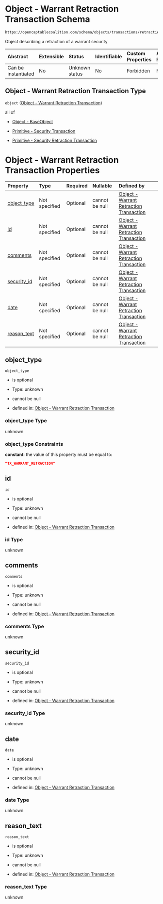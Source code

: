 # Object - Warrant Retraction Transaction Schema

```txt
https://opencaptablecoalition.com/schema/objects/transactions/retraction/WarrantRetraction.schema.json
```

Object describing a retraction of a warrant security

| Abstract            | Extensible | Status         | Identifiable | Custom Properties | Additional Properties | Access Restrictions | Defined In                                                                                                                         |
| :------------------ | :--------- | :------------- | :----------- | :---------------- | :-------------------- | :------------------ | :--------------------------------------------------------------------------------------------------------------------------------- |
| Can be instantiated | No         | Unknown status | No           | Forbidden         | Forbidden             | none                | [WarrantRetraction.schema.json](../../schema/objects/transactions/retraction/WarrantRetraction.schema.json "open original schema") |

## Object - Warrant Retraction Transaction Type

`object` ([Object - Warrant Retraction Transaction](warrantretraction.md))

all of

*   [Object - BaseObject](issuer-allof-object---baseobject.md "check type definition")

*   [Primitive - Security Transaction](convertibletransfer-allof-primitive---security-transaction.md "check type definition")

*   [Primitive - Security Retraction Transaction](convertibleretraction-allof-primitive---security-retraction-transaction.md "check type definition")

# Object - Warrant Retraction Transaction Properties

| Property                    | Type          | Required | Nullable       | Defined by                                                                                                                                                                                                              |
| :-------------------------- | :------------ | :------- | :------------- | :---------------------------------------------------------------------------------------------------------------------------------------------------------------------------------------------------------------------- |
| [object_type](#object_type) | Not specified | Optional | cannot be null | [Object - Warrant Retraction Transaction](warrantretraction-properties-object_type.md "https://opencaptablecoalition.com/schema/objects/transactions/retraction/WarrantRetraction.schema.json#/properties/object_type") |
| [id](#id)                   | Not specified | Optional | cannot be null | [Object - Warrant Retraction Transaction](warrantretraction-properties-id.md "https://opencaptablecoalition.com/schema/objects/transactions/retraction/WarrantRetraction.schema.json#/properties/id")                   |
| [comments](#comments)       | Not specified | Optional | cannot be null | [Object - Warrant Retraction Transaction](warrantretraction-properties-comments.md "https://opencaptablecoalition.com/schema/objects/transactions/retraction/WarrantRetraction.schema.json#/properties/comments")       |
| [security_id](#security_id) | Not specified | Optional | cannot be null | [Object - Warrant Retraction Transaction](warrantretraction-properties-security_id.md "https://opencaptablecoalition.com/schema/objects/transactions/retraction/WarrantRetraction.schema.json#/properties/security_id") |
| [date](#date)               | Not specified | Optional | cannot be null | [Object - Warrant Retraction Transaction](warrantretraction-properties-date.md "https://opencaptablecoalition.com/schema/objects/transactions/retraction/WarrantRetraction.schema.json#/properties/date")               |
| [reason_text](#reason_text) | Not specified | Optional | cannot be null | [Object - Warrant Retraction Transaction](warrantretraction-properties-reason_text.md "https://opencaptablecoalition.com/schema/objects/transactions/retraction/WarrantRetraction.schema.json#/properties/reason_text") |

## object_type



`object_type`

*   is optional

*   Type: unknown

*   cannot be null

*   defined in: [Object - Warrant Retraction Transaction](warrantretraction-properties-object_type.md "https://opencaptablecoalition.com/schema/objects/transactions/retraction/WarrantRetraction.schema.json#/properties/object_type")

### object_type Type

unknown

### object_type Constraints

**constant**: the value of this property must be equal to:

```json
"TX_WARRANT_RETRACTION"
```

## id



`id`

*   is optional

*   Type: unknown

*   cannot be null

*   defined in: [Object - Warrant Retraction Transaction](warrantretraction-properties-id.md "https://opencaptablecoalition.com/schema/objects/transactions/retraction/WarrantRetraction.schema.json#/properties/id")

### id Type

unknown

## comments



`comments`

*   is optional

*   Type: unknown

*   cannot be null

*   defined in: [Object - Warrant Retraction Transaction](warrantretraction-properties-comments.md "https://opencaptablecoalition.com/schema/objects/transactions/retraction/WarrantRetraction.schema.json#/properties/comments")

### comments Type

unknown

## security_id



`security_id`

*   is optional

*   Type: unknown

*   cannot be null

*   defined in: [Object - Warrant Retraction Transaction](warrantretraction-properties-security_id.md "https://opencaptablecoalition.com/schema/objects/transactions/retraction/WarrantRetraction.schema.json#/properties/security_id")

### security_id Type

unknown

## date



`date`

*   is optional

*   Type: unknown

*   cannot be null

*   defined in: [Object - Warrant Retraction Transaction](warrantretraction-properties-date.md "https://opencaptablecoalition.com/schema/objects/transactions/retraction/WarrantRetraction.schema.json#/properties/date")

### date Type

unknown

## reason_text



`reason_text`

*   is optional

*   Type: unknown

*   cannot be null

*   defined in: [Object - Warrant Retraction Transaction](warrantretraction-properties-reason_text.md "https://opencaptablecoalition.com/schema/objects/transactions/retraction/WarrantRetraction.schema.json#/properties/reason_text")

### reason_text Type

unknown
